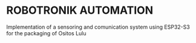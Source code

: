 # ROBOTRONIK AUTOMATION
Implementation of a sensoring and comunication system using ESP32-S3 for the packaging of Ositos Lulu
